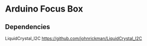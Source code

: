 Arduino Focus Box
=================

## Dependencies

LiquidCrystal_I2C
https://github.com/johnrickman/LiquidCrystal_I2C
